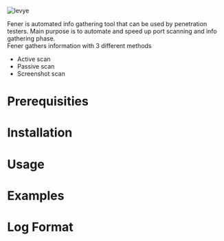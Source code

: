 ![levye](https://github.com/galkan/fener/blob/master/images/fener_desc2.png)  



Fener is automated info gathering tool that can be used by penetration testers. Main purpose is to automate and speed up port scanning and info gathering phase.  
Fener gathers information with 3 different methods 

- Active scan
- Passive scan
- Screenshot scan 

Prerequisities
===

Installation
=====

Usage
=====

Examples 
=====

Log Format
=====
